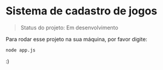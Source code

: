 <h1>Sistema de cadastro de jogos </h1>

> Status do projeto: Em desenvolvimento

Para rodar esse projeto na sua máquina, por favor digite:

````
node app.js
````

:)
